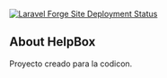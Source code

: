 [![Laravel Forge Site Deployment Status](https://img.shields.io/endpoint?url=https%3A%2F%2Fforge.laravel.com%2Fsite-badges%2F69106814-1c59-42e9-ada2-fd3ff8d03c96%3Fdate%3D1%26commit%3D1&style=for-the-badge)](https://forge.laravel.com)

## About HelpBox
Proyecto creado para la codicon.
